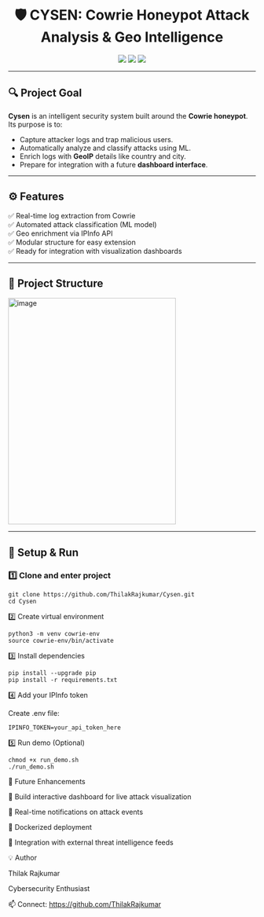<h1 align="center">🛡️ CYSEN: Cowrie Honeypot Attack Analysis & Geo Intelligence</h1>

<p align="center">
  <img src="https://img.shields.io/badge/Python-3.10%2B-blue?logo=python" />
  <img src="https://img.shields.io/badge/Framework-Cowrie%20Honeypot-orange?logo=hackaday" />
  <img src="https://img.shields.io/badge/Status-Active-success" />
</p>

---

## 🔍 Project Goal

**Cysen** is an intelligent security system built around the **Cowrie honeypot**.  
Its purpose is to:
- Capture attacker logs and trap malicious users.  
- Automatically analyze and classify attacks using ML.  
- Enrich logs with **GeoIP** details like country and city.  
- Prepare for integration with a future **dashboard interface**.

---

## ⚙️ Features

✅ Real-time log extraction from Cowrie  
✅ Automated attack classification (ML model)  
✅ Geo enrichment via IPInfo API  
✅ Modular structure for easy extension  
✅ Ready for integration with visualization dashboards  

---

## 🧩 Project Structure

<img width="341" height="461" alt="image" src="https://github.com/user-attachments/assets/902758bd-587d-43ac-89e9-279dd6d3a128" />


---

## 🚀 Setup & Run

### 1️⃣ Clone and enter project
```
git clone https://github.com/ThilakRajkumar/Cysen.git
cd Cysen
```
2️⃣ Create virtual environment
```
python3 -m venv cowrie-env
source cowrie-env/bin/activate
```
3️⃣ Install dependencies
```
pip install --upgrade pip
pip install -r requirements.txt
```
4️⃣ Add your IPInfo token

Create .env file:
```
IPINFO_TOKEN=your_api_token_here
```
5️⃣ Run demo (Optional)
```
chmod +x run_demo.sh
./run_demo.sh
```


🧠 Future Enhancements

🔹 Build interactive dashboard for live attack visualization

🔹 Real-time notifications on attack events

🔹 Dockerized deployment

🔹 Integration with external threat intelligence feeds



💡 Author

Thilak Rajkumar

Cybersecurity Enthusiast

📫 Connect: https://github.com/ThilakRajkumar
